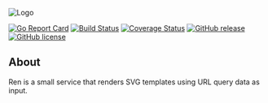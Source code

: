 ![Logo](http://svg.wiersma.co.za/github/project?lang=go&title=ren&tag=svg%20template%20renderer)

[![Go Report Card](https://goreportcard.com/badge/github.com/nrwiersma/ren)](https://goreportcard.com/report/github.com/nrwiersma/ren)
[![Build Status](https://travis-ci.org/nrwiersma/ren.svg?branch=master)](https://travis-ci.org/nrwiersma/ren)
[![Coverage Status](https://coveralls.io/repos/github/nrwiersma/ren/badge.svg?branch=master)](https://coveralls.io/github/nrwiersma/ren?branch=master)
[![GitHub release](https://img.shields.io/github/release/nrwiersma/ren.svg)](https://github.com/nrwiersma/ren/releases)
[![GitHub license](https://img.shields.io/badge/license-MIT-blue.svg)](https://raw.githubusercontent.com/nrwiersma/ren/master/LICENSE)

## About

Ren is a small service that renders SVG templates using URL query data as input. 
